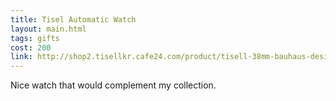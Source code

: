 ```yaml
---
title: Tisel Automatic Watch
layout: main.html
tags: gifts
cost: 200
link: http://shop2.tisellkr.cafe24.com/product/tisell-38mm-bauhaus-design-9015-automatic/30/
---
```


Nice watch that would complement my collection.
